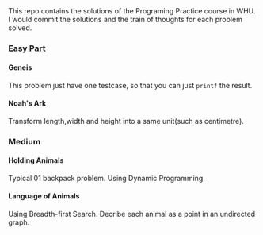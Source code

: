 ##
This repo contains the solutions of the Programing Practice course in WHU.
I would commit the solutions and the train of thoughts for each problem solved.

### Easy Part
#### Geneis
This problem just have one testcase, so that you can just `printf` the result.

#### Noah's Ark
Transform length,width and height into a same unit(such as centimetre).

### Medium
#### Holding Animals
Typical 01 backpack problem. Using Dynamic Programming.

#### Language of Animals
Using Breadth-first Search.
Decribe each animal as a point in an undirected graph.

